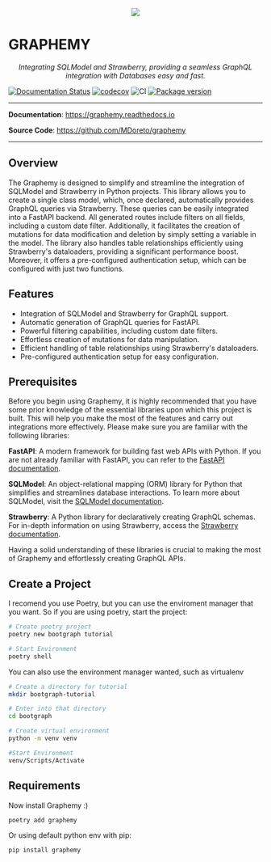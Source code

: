 
<p align="center">
  <img src="./docs/assets/logo.png" />
</p>

# GRAPHEMY
<p align="center">
    <em>Integrating SQLModel and Strawberry, providing a seamless GraphQL integration with Databases easy and fast.</em>
</p>

[![Documentation Status](https://readthedocs.org/projects/graphemy/badge/?version=latest)](https://graphemy.readthedocs.io/en/latest/?badge=latest)
[![codecov](https://codecov.io/gh/MDoreto/graphemy/graph/badge.svg?token=GJDMVBA425)](https://codecov.io/gh/MDoreto/graphemy)
![CI](https://github.com/MDoreto/graphemy/actions/workflows/pipeline.yml/badge.svg)
<a href="https://pypi.org/project/bootgraph" target="_blank">
    <img src="https://img.shields.io/pypi/v/graphemy?color=%2334D058&label=pypi%20package" alt="Package version">
</a>


---

**Documentation**: <a href="https://graphemy.readthedocs.io" target="_blank">https://graphemy.readthedocs.io</a>

**Source Code**: <a href="https://github.com/MDoreto/graphemy" target="_blank">https://github.com/MDoreto/graphemy</a>

---


## Overview

The Graphemy is designed to simplify and streamline the integration of SQLModel and Strawberry in Python projects. This library allows you to create a single class model, which, once declared, automatically provides GraphQL queries via Strawberry. These queries can be easily integrated into a FastAPI backend. All generated routes include filters on all fields, including a custom date filter. Additionally, it facilitates the creation of mutations for data modification and deletion by simply setting a variable in the model. The library also handles table relationships efficiently using Strawberry's dataloaders, providing a significant performance boost. Moreover, it offers a pre-configured authentication setup, which can be configured with just two functions.

## Features

- Integration of SQLModel and Strawberry for GraphQL support.
- Automatic generation of GraphQL queries for FastAPI.
- Powerful filtering capabilities, including custom date filters.
- Effortless creation of mutations for data manipulation.
- Efficient handling of table relationships using Strawberry's dataloaders.
- Pre-configured authentication setup for easy configuration.

## Prerequisites

Before you begin using Graphemy, it is highly recommended that you have some prior knowledge of the essential libraries upon which this project is built. This will help you make the most of the features and carry out integrations more effectively. Please make sure you are familiar with the following libraries:

**FastAPI**: A modern framework for building fast web APIs with Python. If you are not already familiar with FastAPI, you can refer to the [FastAPI documentation](https://fastapi.tiangolo.com/).

**SQLModel**: An object-relational mapping (ORM) library for Python that simplifies and streamlines database interactions. To learn more about SQLModel, visit the [SQLModel documentation](https://sqlmodel.tiangolo.com/).

**Strawberry**: A Python library for declaratively creating GraphQL schemas. For in-depth information on using Strawberry, access the [Strawberry documentation](https://strawberry.rocks/).

Having a solid understanding of these libraries is crucial to making the most of Graphemy and effortlessly creating GraphQL APIs.

## Create a Project

I recomend you use Poetry, but you can use the enviroment manager that you want. So if you are using poetry, start the project:

```bash
# Create poetry project
poetry new bootgraph tutorial

# Start Environment 
poetry shell
```

You can also use the environment manager wanted, such as virtualenv

```bash
# Create a directory for tutorial
mkdir bootgraph-tutorial

# Enter into that directory
cd bootgraph

# Create virtual environment
python -m venv venv

#Start Environment
venv/Scripts/Activate
```

## Requirements

Now install Graphemy :) 
```bash
poetry add graphemy
```
Or using default python env with pip:

```bash
pip install graphemy
```
